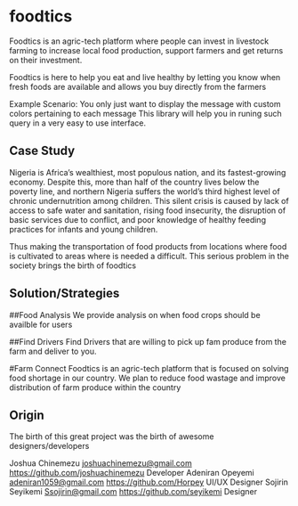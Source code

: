 # foodtics

<!-- [![Build Status](https://travis-ci.org/joshuachinemezu/ci-toastr.svg?branch=master)](https://travis-ci.org/joshuachinemezu/ci-toastr) -->

Foodtics is an agric-tech platform where people can invest in livestock farming to increase local food production, support farmers and get returns on their investment.

Foodtics is here to help you eat and live healthy by letting you know when fresh foods are available and allows you buy directly from the farmers

Example Scenario:
You only just want to display the message with custom colors pertaining to each message
This library will help you in runing such query in a very easy to use interface.

## Case Study

Nigeria is Africa’s wealthiest, most populous nation, and its fastest-growing economy. Despite this, more than half of the country lives below the poverty line, and northern Nigeria suffers the world’s third highest level of chronic undernutrition among children. This silent crisis is caused by lack of access to safe water and sanitation, rising food insecurity, the disruption of basic services due to conflict, and poor knowledge of healthy feeding practices for infants and young children.

Thus making the transportation of food products from locations where food is cultivated to areas where is needed a difficult.
This serious problem in the society brings the birth of foodtics

## Solution/Strategies

##Food Analysis
We provide analysis on when food crops should be availble for users

##Find Drivers
Find Drivers that are willing to pick up fam produce from the farm and deliver to you.

#Farm Connect
Foodtics is an agric-tech platform that is focused on solving food shortage in our country. We plan to reduce food wastage and improve distribution of farm produce within the country

## Origin

The birth of this great project was the birth of awesome designers/developers

Joshua Chinemezu joshuachinemezu@gmail.com https://github.com/joshuachinemezu Developer
Adeniran Opeyemi adeniran1059@gmail.com https://github.com/Horpey UI/UX Designer
Sojirin Seyikemi Ssojirin@gmail.com https://github.com/seyikemi Designer
